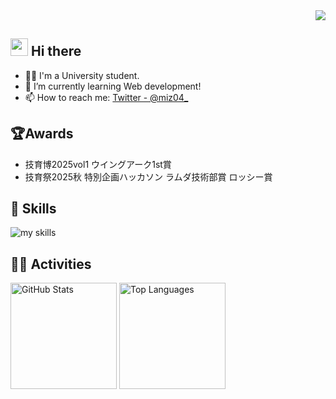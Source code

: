 <!-- 1. GitHub usernameを変更 -->
<div align="right">
  <img src="https://komarev.com/ghpvc/?username=mizzzuno" />
</div>

<!-- 2. プロフィールや連絡先を変更 -->

## <img src="https://media.giphy.com/media/hvRJCLFzcasrR4ia7z/giphy.gif" width="28"> Hi there

- 🧑‍💻 I'm a University student.
- 🌱 I’m currently learning Web development!
- 📫 How to reach me: [Twitter - @miz04\_](https://x.com/miz04_)
## 🏆Awards
- 技育博2025vol1 ウイングアーク1st賞
- 技育祭2025秋 特別企画ハッカソン ラムダ技術部賞 ロッシー賞
  <br>

<!-- 3. 好きな技術スタックに変更 -->
<!-- ライトモート：theme=light, ダークモート：theme=dark -->
<!-- アイコンの選択肢一覧：https://arc.net/l/quote/zizyykfh -->

## 🌱 Skills

<img alt="my skills" src="https://skillicons.dev/icons?theme=dark&perline=7&i=html,css,js,ts,react,next,npm,mui,tailwindcss,c,python,fastapi,r,unity,vercel,aws,github,githubactions,discord,vscode,apple" />
<br>

<!-- 4. GitHub usernameを変更, 2箇所 -->
<!-- ライトモート：theme=light, ダークモート：theme=vue-dark  -->

## 🏃‍♀️ Activities

<div align="left"> 
  <img alt="GitHub Stats" height="170px" src="https://github-readme-stats.vercel.app/api?username=mizzzuno&theme=vue-dark&show_icons=true" />
  <img alt="Top Languages" height="170px" src="https://github-readme-stats.vercel.app/api/top-langs/?username=mizzzuno&exclude_repo=PAS_django&theme=vue-dark&layout=compact&langs_count=10&size_weight=0.5&count_weight=0.5&cache_seconds=7200&v=2" />
</div>

<!--
This repository is a ✨ _special_ ✨ repository because its `README.md` (this file) appears on your GitHub profile.

Here are some ideas to get you started:

- 🔭 I’m currently working on ...
- 🌱 I’m currently learning ...
- 👯 I’m looking to collaborate on ...
- 🤔 I’m looking for help with ...
- 💬 Ask me about ...
- 📫 How to reach me: ...
- 😄 Pronouns: ...
- ⚡ Fun fact: ...
-->
